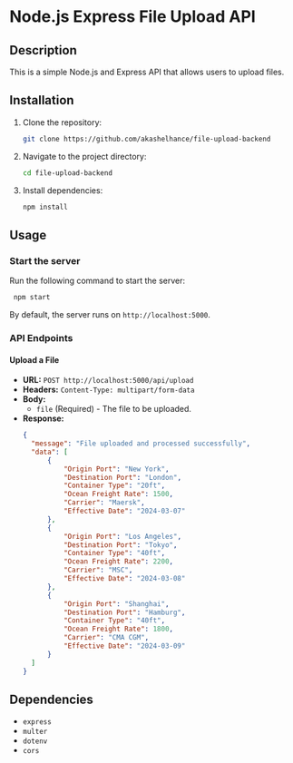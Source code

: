 # Node.js Express File Upload API

## Description
This is a simple Node.js and Express API that allows users to upload files.

## Installation
1. Clone the repository:
   ```sh
   git clone https://github.com/akashelhance/file-upload-backend
   ```
2. Navigate to the project directory:
   ```sh
   cd file-upload-backend
   ```
3. Install dependencies:
   ```sh
   npm install
   ```

## Usage
### Start the server
Run the following command to start the server:
```sh
 npm start
```
By default, the server runs on `http://localhost:5000`.

### API Endpoints
#### Upload a File
- **URL:** `POST http://localhost:5000/api/upload`
- **Headers:** `Content-Type: multipart/form-data`
- **Body:** 
  - `file` (Required) - The file to be uploaded.
- **Response:**
  ```json
  {
    "message": "File uploaded and processed successfully",
    "data": [
        {
            "Origin Port": "New York",
            "Destination Port": "London",
            "Container Type": "20ft",
            "Ocean Freight Rate": 1500,
            "Carrier": "Maersk",
            "Effective Date": "2024-03-07"
        },
        {
            "Origin Port": "Los Angeles",
            "Destination Port": "Tokyo",
            "Container Type": "40ft",
            "Ocean Freight Rate": 2200,
            "Carrier": "MSC",
            "Effective Date": "2024-03-08"
        },
        {
            "Origin Port": "Shanghai",
            "Destination Port": "Hamburg",
            "Container Type": "40ft",
            "Ocean Freight Rate": 1800,
            "Carrier": "CMA CGM",
            "Effective Date": "2024-03-09"
        }
    ]
  }
  ```



## Dependencies
- `express`
- `multer`
- `dotenv`
- `cors`


